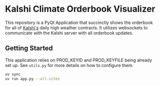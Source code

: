 # Kalshi Climate Orderbook Visualizer

This repository is a PyQt Application that succinctly shows the orderbook for all of [Kalshi's](https://kalshi.com/?category=all) daily high weather contracts. It utilizes websockets to communicate with the Kalshi server with all orderbook updates.

## Getting Started
This application relies on PROD_KEYID and PROD_KEYFILE being already set up. See `utils.py` for more details on how to configure them.

```bash
uv sync
uv run app.py --all-sites
```
